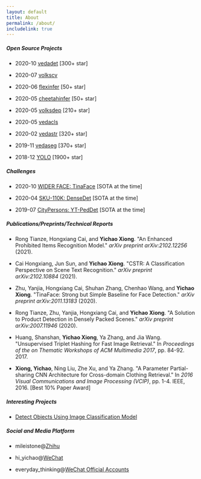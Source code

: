 ```yaml
---
layout: default
title: About
permalink: /about/
includelink: true
---
```


##### Open Source Projects

- 2020-10 [vedadet](https://github.com/Media-Smart/vedadet) [300+ star]

- 2020-07 [volkscv](https://github.com/Media-Smart/volkscv)

- 2020-06 [flexinfer](https://github.com/Media-Smart/flexinfer) [50+ star]

- 2020-05 [cheetahinfer](https://github.com/Media-Smart/cheetahinfer) [50+ star]

- 2020-05 [volksdep](https://github.com/Media-Smart/volksdep) [210+ star]

- 2020-05 [vedacls](https://github.com/Media-Smart/vedacls)

- 2020-02 [vedastr](https://github.com/Media-Smart/vedastr) [320+ star]

- 2019-11 [vedaseg](https://github.com/Media-Smart/vedaseg) [370+ star]

- 2018-12 [YOLO](https://github.com/Tencent/ObjectDetection-OneStageDet) [1900+ star]

##### Challenges

- 2020-10 [WIDER FACE: TinaFace](https://github.com/Media-Smart/vedadet/tree/main/configs/trainval/tinaface) [SOTA at the time]

- 2020-04 [SKU-110K: DenseDet](https://github.com/Media-Smart/SKU110K-DenseDet) [SOTA at the time]

- 2019-07 [CityPersons: YT-PedDet](https://github.com/cvgroup-njust/CityPersons) [SOTA at the time]

##### Publications/Preprints/Technical Reports

- Rong Tianze, Hongxiang Cai, and **Yichao Xiong**. "An Enhanced Prohibited Items Recognition Model." *arXiv preprint arXiv:2102.12256* (2021).

- Cai Hongxiang, Jun Sun, and **Yichao Xiong**. "CSTR: A Classification Perspective on Scene Text Recognition." *arXiv preprint arXiv:2102.10884* (2021).

- Zhu, Yanjia, Hongxiang Cai, Shuhan Zhang, Chenhao Wang, and **Yichao Xiong**. "TinaFace: Strong but Simple Baseline for Face Detection." *arXiv preprint arXiv:2011.13183* (2020).

- Rong Tianze, Zhu, Yanjia, Hongxiang Cai, and **Yichao Xiong**. "A Solution to Product Detection in Densely Packed Scenes." *arXiv preprint arXiv:2007.11946* (2020).

- Huang, Shanshan, **Yichao Xiong**, Ya Zhang, and Jia Wang. "Unsupervised Triplet Hashing for Fast Image Retrieval." In *Proceedings of the on Thematic Workshops of ACM Multimedia 2017*, pp. 84-92. 2017.

- **Xiong, Yichao**, Ning Liu, Zhe Xu, and Ya Zhang. "A Parameter Partial-sharing CNN Architecture for Cross-domain Clothing Retrieval." In *2016 Visual Communications and Image Processing (VCIP)*, pp. 1-4. IEEE, 2016. [Best 10% Paper Award]

##### Interesting Projects

- [Detect Objects Using Image Classification Model](https://github.com/Media-Smart/cls2det)

##### Social and Media Platform

- mileistone@[Zhihu](https://zhihu.com)

- hi_yichao@[WeChat](https://weixin.qq.com/)

- everyday_thinking@[WeChat Official Accounts](https://weixin.qq.com/)
